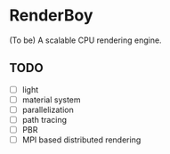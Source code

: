 # RenderBoy
(To be) A scalable CPU rendering engine.

## TODO
- [ ] light
- [ ] material system
- [ ] parallelization
- [ ] path tracing
- [ ] PBR
- [ ] MPI based distributed rendering
